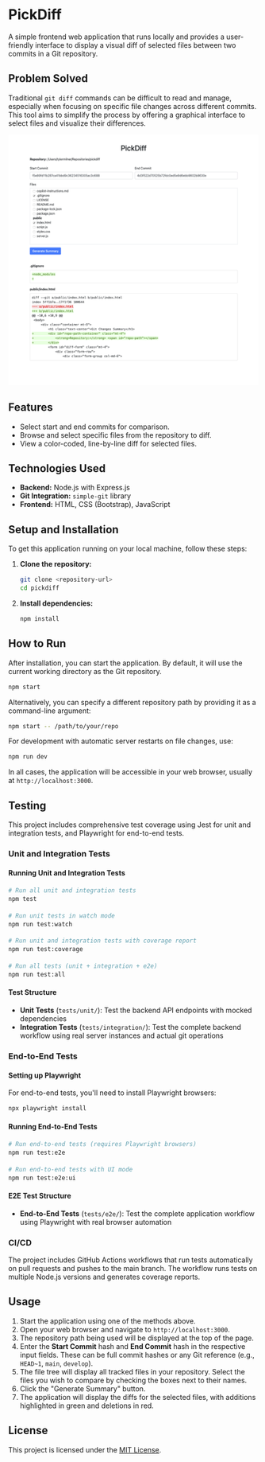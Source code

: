 # PickDiff

A simple frontend web application that runs locally and provides a user-friendly interface to display a visual diff of selected files between two commits in a Git repository.

## Problem Solved

Traditional `git diff` commands can be difficult to read and manage, especially when focusing on specific file changes across different commits. This tool aims to simplify the process by offering a graphical interface to select files and visualize their differences.

![Screenshot of PickDiff](./images/pickdiff-screenshot.png)

## Features

- Select start and end commits for comparison.
- Browse and select specific files from the repository to diff.
- View a color-coded, line-by-line diff for selected files.

## Technologies Used

- **Backend:** Node.js with Express.js
- **Git Integration:** `simple-git` library
- **Frontend:** HTML, CSS (Bootstrap), JavaScript

## Setup and Installation

To get this application running on your local machine, follow these steps:

1.  **Clone the repository:**

    ```bash
    git clone <repository-url>
    cd pickdiff
    ```

2.  **Install dependencies:**

    ```bash
    npm install
    ```

## How to Run

After installation, you can start the application. By default, it will use the current working directory as the Git repository.

```bash
npm start
```

Alternatively, you can specify a different repository path by providing it as a command-line argument:

```bash
npm start -- /path/to/your/repo
```

For development with automatic server restarts on file changes, use:

```bash
npm run dev
```

In all cases, the application will be accessible in your web browser, usually at `http://localhost:3000`.

## Testing

This project includes comprehensive test coverage using Jest for unit and integration tests, and Playwright for end-to-end tests.

### Unit and Integration Tests

#### Running Unit and Integration Tests

```bash
# Run all unit and integration tests
npm test

# Run unit tests in watch mode
npm run test:watch

# Run unit and integration tests with coverage report
npm run test:coverage

# Run all tests (unit + integration + e2e)
npm run test:all
```

#### Test Structure

- **Unit Tests** (`tests/unit/`): Test the backend API endpoints with mocked dependencies
- **Integration Tests** (`tests/integration/`): Test the complete backend workflow using real server instances and actual git operations

### End-to-End Tests

#### Setting up Playwright

For end-to-end tests, you'll need to install Playwright browsers:

```bash
npx playwright install
```

#### Running End-to-End Tests

```bash
# Run end-to-end tests (requires Playwright browsers)
npm run test:e2e

# Run end-to-end tests with UI mode
npm run test:e2e:ui
```

#### E2E Test Structure

- **End-to-End Tests** (`tests/e2e/`): Test the complete application workflow using Playwright with real browser automation

### CI/CD

The project includes GitHub Actions workflows that run tests automatically on pull requests and pushes to the main branch. The workflow runs tests on multiple Node.js versions and generates coverage reports.

## Usage

1.  Start the application using one of the methods above.
2.  Open your web browser and navigate to `http://localhost:3000`.
3.  The repository path being used will be displayed at the top of the page.
4.  Enter the **Start Commit** hash and **End Commit** hash in the respective input fields. These can be full commit hashes or any Git reference (e.g., `HEAD~1`, `main`, `develop`).
5.  The file tree will display all tracked files in your repository. Select the files you wish to compare by checking the boxes next to their names.
6.  Click the "Generate Summary" button.
7.  The application will display the diffs for the selected files, with additions highlighted in green and deletions in red.

## License

This project is licensed under the [MIT License](./LICENSE).
